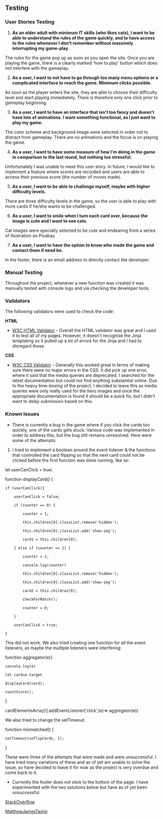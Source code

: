 
## Testing

### User Stories Testing

1) **As an older adult with minimum IT skills (who likes cats), I want to be able to understand the rules of the game quickly, and to have access to the rules whenever I don't remember without massively interrupting my game-play.**

The rules for the game pop up as soon as you open the site. Once you are playing the game, there is a clearly marked 'how to play' button which does not interfere with the gameplay.

2) **As a user, I want to not have to go through too many menu options or a complicated interface to reach the game. Minimum clicks possible.**

As soon as the player enters the site, they are able to choose their difficulty level and start playing immediately. There is therefore only one click prior to gameplay beginning.

3) **As a user, I want to have an interface that isn't too fancy and doesn't have lots of animations. I want something functional, as I just want to play my game.**

The color scheme and background image were selected in order not to distract from gameplay. There are no animations and the focus is on playing the game. 


4) **As a user, I want to have some measure of how I'm doing in the game in comparison to the last round, but nothing too stressful.**

Unfortunately I was unable to meet this user story. In future, I would like to implement a feature where scores are recorded and users are able to access their previous score (the number of moves made).

5) **As a user, I want to be able to challenge myself, maybe with higher difficulty levels.**

There are three difficulty levels in the game, so the user is able to play with more cards if he/she wants to be challenged.



6) **As a user, I want to smile when I turn each card over, because the image is cute and I want to see cats.**

Cat images were specially selected to be cute and endearing from a series of illustration on Pixabay.

7) **As a user, I want to have the option to know who made the game and contact them if need be.**

In the footer, there is an email address to directly contact the developer. 


### Manual Testing

Throughout the project, whenever a new function was created it was manually tested with console logs and via checking the developer tools.



### Validators

The following validators were used to check the code:

**HTML**
- [W3C HTML Validator](https://validator.w3.org) - Overall the HTML validator was great and I used it to test all of my pages. However, it doesn't recognise the Jinja templating so it pulled up a lot of errors for the Jinja and I had to disregard those.

**CSS**
- [W3C CSS Validator](https://jigsaw.w3.org/css-validator/) - Generally this worked great in terms of making sure there were no major errors in the CSS. It did pick up one error, where it said that the media queries are deprecated. I searched for the latest documentation but could not find anything substantial online. Due to the heavy time-boxing of the project, I decided to leave this as media queries were only really used for the hero images and once the appropriate documentation is found it should be a quick fix, but I didn't want to delay submission based on this.


### Known Issues

- There is currently a bug in the game where if you click the cards too quickly, one of the cards gets stuck. Various code was implemented in order to address this, but the bug still remains unresolved. Here were some of the attempts:

1) I tried to implement a boolean around the event listener & the functions that controlled the card flipping so that the next card could not be clicked before the first function was done running, like so:

let userCanClick = true;

function displayCard() {
    
    if (userCanClick){
       
        userCanClick = false;
       
        if (counter == 0) {
        
            counter = 1;

            this.children[0].classList.remove('hidden');

            this.children[0].classList.add('show-img');

            card1 = this.children[0];
        
        } else if (counter == 1) {
            
            counter = 2;
            
            console.log(counter)
            
            this.children[0].classList.remove('hidden');
            
            this.children[0].classList.add('show-img');
            
            card2 = this.children[0];
           
            checkForMatch();
            
            counter = 0;
        
        }
        
        userCanClick = true;
   
    }

This did not work. We also tried creating one function for all the event listeners, as maybe the multiple listeners were interfering:

function aggregator(e){
    
    console.log(e)
    
    let card=e.target
    
    displayCard(card);
    
    countScore();

}

cardElementsArray[i].addEventListener('click',(e)=> aggregator(e))

We also tried to change the setTimeout:

function mismatched() {
    
    setTimeout(unflipCards, 1);

}

These were three of the attempts that were made and were unsuccessful. I have tried many variations of these and as of yet am unable to solve the issue, so have decided to leave it for now as the project is very overdue and come back to it.


- Currently the footer does not stick to the bottom of the page. I have experimented with the two solutions below but have as of yet been unsuccessful. 

[StackOverflow](https://stackoverflow.com/questions/16679146/force-footer-on-bottom-on-pages-with-little-content/50659635#50659635)

[MatthewJamesTaylor](https://matthewjamestaylor.com/bottom-footer)


